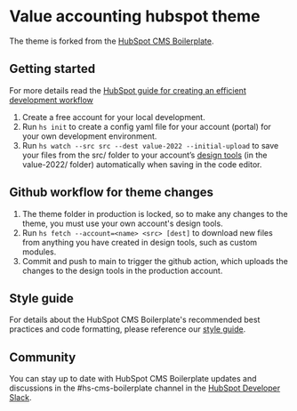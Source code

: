 # Value accounting hubspot theme

The theme is forked from the [HubSpot CMS Boilerplate](https://designers.hubspot.com/docs/building-blocks/themes/hubspot-cms-boilerplate).

## Getting started

For more details read the [HubSpot guide for creating an efficient development workflow](https://developers.hubspot.com/docs/cms/guides/creating-an-efficient-development-workflow)

1. Create a free account for your local development.
1. Run `hs init` to create a config yaml file for your account (portal) for your own development environment.
1. Run `hs watch --src src --dest value-2022 --initial-upload` to save your files from the src/ folder to your account’s [design tools](https://developers.hubspot.com/docs/cms/developer-reference/design-manager) (in the value-2022/ folder) automatically when saving in the code editor.

## Github workflow for theme changes

1. The theme folder in production is locked, so to make any changes to the theme, you must use your own account's design tools.
1. Run `hs fetch --account=<name> <src> [dest]` to download new files from anything you have created in design tools, such as custom modules.
1. Commit and push to main to trigger the github action, which uploads the changes to the design tools in the production account.

## Style guide

For details about the HubSpot CMS Boilerplate's recommended best practices and code formatting, please reference our [style guide](https://github.com/HubSpot/cms-theme-boilerplate/blob/master/STYLEGUIDE.md).

## Community

You can stay up to date with HubSpot CMS Boilerplate updates and discussions in the #hs-cms-boilerplate channel in the [HubSpot Developer Slack](https://designers.hubspot.com/slack).